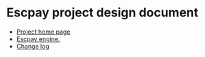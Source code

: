 # Escpay project design document

   * <a href="#"> Project home page </a>
   * <a href="https://github.com/henryco/Escapy"> Escpay engine. </a>
   * <a href="https://github.com/henryco/Escapy-des-doc/blob/master/CHANGELOG.md">Change log</a>
